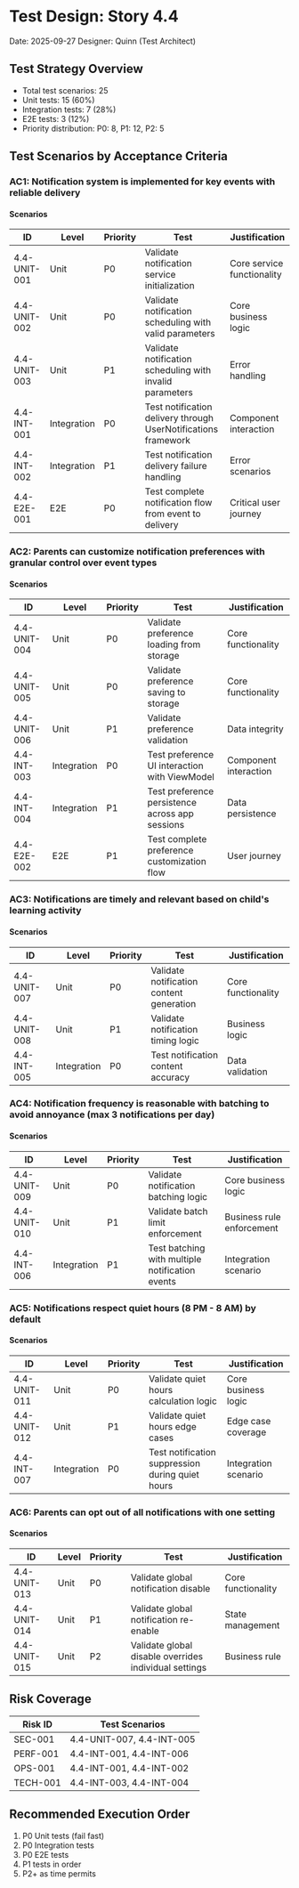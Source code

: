 # Test Design: Story 4.4

Date: 2025-09-27
Designer: Quinn (Test Architect)

## Test Strategy Overview

- Total test scenarios: 25
- Unit tests: 15 (60%)
- Integration tests: 7 (28%)
- E2E tests: 3 (12%)
- Priority distribution: P0: 8, P1: 12, P2: 5

## Test Scenarios by Acceptance Criteria

### AC1: Notification system is implemented for key events with reliable delivery

#### Scenarios

| ID           | Level       | Priority | Test                      | Justification            |
| ------------ | ----------- | -------- | ------------------------- | ------------------------ |
| 4.4-UNIT-001 | Unit        | P0       | Validate notification service initialization | Core service functionality |
| 4.4-UNIT-002 | Unit        | P0       | Validate notification scheduling with valid parameters | Core business logic |
| 4.4-UNIT-003 | Unit        | P1       | Validate notification scheduling with invalid parameters | Error handling |
| 4.4-INT-001  | Integration | P0       | Test notification delivery through UserNotifications framework | Component interaction |
| 4.4-INT-002  | Integration | P1       | Test notification delivery failure handling | Error scenarios |
| 4.4-E2E-001  | E2E         | P0       | Test complete notification flow from event to delivery | Critical user journey |

### AC2: Parents can customize notification preferences with granular control over event types

#### Scenarios

| ID           | Level       | Priority | Test                      | Justification            |
| ------------ | ----------- | -------- | ------------------------- | ------------------------ |
| 4.4-UNIT-004 | Unit        | P0       | Validate preference loading from storage | Core functionality |
| 4.4-UNIT-005 | Unit        | P0       | Validate preference saving to storage | Core functionality |
| 4.4-UNIT-006 | Unit        | P1       | Validate preference validation | Data integrity |
| 4.4-INT-003  | Integration | P0       | Test preference UI interaction with ViewModel | Component interaction |
| 4.4-INT-004  | Integration | P1       | Test preference persistence across app sessions | Data persistence |
| 4.4-E2E-002  | E2E         | P1       | Test complete preference customization flow | User journey |

### AC3: Notifications are timely and relevant based on child's learning activity

#### Scenarios

| ID           | Level       | Priority | Test                      | Justification            |
| ------------ | ----------- | -------- | ------------------------- | ------------------------ |
| 4.4-UNIT-007 | Unit        | P0       | Validate notification content generation | Core functionality |
| 4.4-UNIT-008 | Unit        | P1       | Validate notification timing logic | Business logic |
| 4.4-INT-005  | Integration | P0       | Test notification content accuracy | Data validation |

### AC4: Notification frequency is reasonable with batching to avoid annoyance (max 3 notifications per day)

#### Scenarios

| ID           | Level       | Priority | Test                      | Justification            |
| ------------ | ----------- | -------- | ------------------------- | ------------------------ |
| 4.4-UNIT-009 | Unit        | P0       | Validate notification batching logic | Core business logic |
| 4.4-UNIT-010 | Unit        | P1       | Validate batch limit enforcement | Business rule enforcement |
| 4.4-INT-006  | Integration | P1       | Test batching with multiple notification events | Integration scenario |

### AC5: Notifications respect quiet hours (8 PM - 8 AM) by default

#### Scenarios

| ID           | Level       | Priority | Test                      | Justification            |
| ------------ | ----------- | -------- | ------------------------- | ------------------------ |
| 4.4-UNIT-011 | Unit        | P0       | Validate quiet hours calculation logic | Core business logic |
| 4.4-UNIT-012 | Unit        | P1       | Validate quiet hours edge cases | Edge case coverage |
| 4.4-INT-007  | Integration | P0       | Test notification suppression during quiet hours | Integration scenario |

### AC6: Parents can opt out of all notifications with one setting

#### Scenarios

| ID           | Level       | Priority | Test                      | Justification            |
| ------------ | ----------- | -------- | ------------------------- | ------------------------ |
| 4.4-UNIT-013 | Unit        | P0       | Validate global notification disable | Core functionality |
| 4.4-UNIT-014 | Unit        | P1       | Validate global notification re-enable | State management |
| 4.4-UNIT-015 | Unit        | P2       | Validate global disable overrides individual settings | Business rule |

## Risk Coverage

| Risk ID | Test Scenarios |
|---------|----------------|
| SEC-001 | 4.4-UNIT-007, 4.4-INT-005 |
| PERF-001 | 4.4-INT-001, 4.4-INT-006 |
| OPS-001 | 4.4-INT-001, 4.4-INT-002 |
| TECH-001 | 4.4-INT-003, 4.4-INT-004 |

## Recommended Execution Order

1. P0 Unit tests (fail fast)
2. P0 Integration tests
3. P0 E2E tests
4. P1 tests in order
5. P2+ as time permits